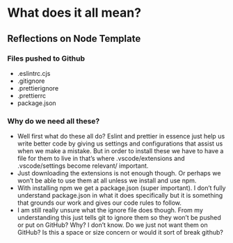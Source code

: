 # What does it all mean?

## Reflections on Node Template

### Files pushed to Github
- .eslintrc.cjs
- .gitignore
- .prettierignore
- .prettierrc
- package.json

### Why do we need all these?

- Well first what do these all do? Eslint and prettier in essence just help us write better code by giving us settings and configurations that assist us when we make a mistake. But in order to install these we have to have a file for them to live in that’s where .vscode/extensions and .vscode/settings become relevant/ important.
- Just downloading the extensions is not enough though. Or perhaps we won’t be able to use them at all unless we install and use npm.
- With installing npm we get a package.json (super important). I don’t fully understand package.json in what it does specifically but it is something that grounds our work and gives our code rules to follow.
- I am still really unsure what the ignore file does though. From my understanding this just tells git to ignore them so they won’t be pushed or put on GitHub? Why? I don’t know. Do we just not want them on GitHub? Is this a space or size concern or would it sort of break github? 

